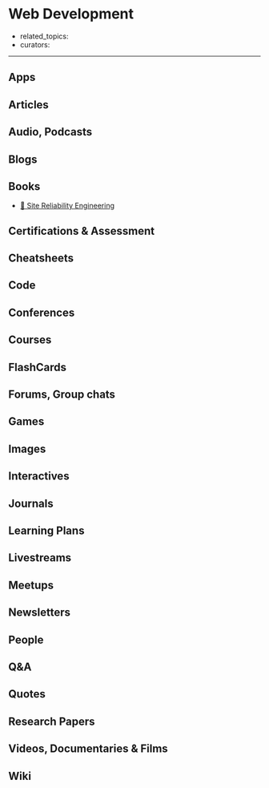 # Web Development

- related_topics:
- curators:

------

## Apps

## Articles

## Audio, Podcasts

## Blogs

## Books

- [📖 Site Reliability Engineering](https://landing.google.com/sre/book.html)


## Certifications & Assessment

## Cheatsheets

## Code

## Conferences

## Courses

## FlashCards

## Forums, Group chats

## Games

## Images

## Interactives

## Journals

## Learning Plans

## Livestreams

## Meetups

## Newsletters

## People

## Q&A

## Quotes

## Research Papers

## Videos, Documentaries & Films

## Wiki
